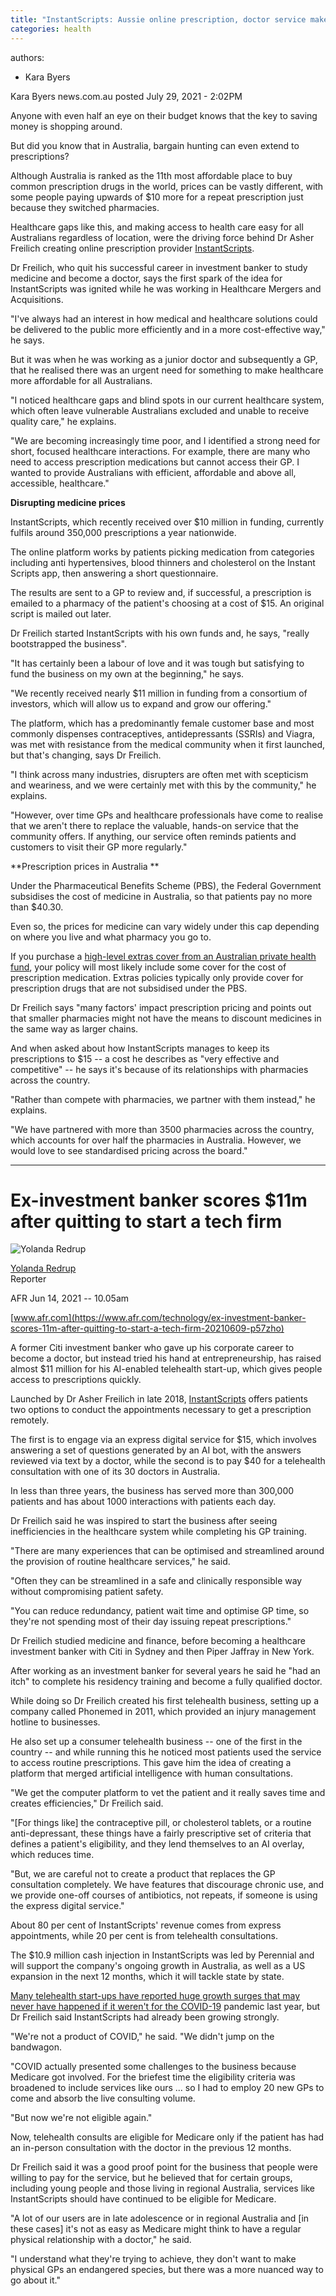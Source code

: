```yaml
---
title: "InstantScripts: Aussie online prescription, doctor service makes $11m"
categories: health
---
```


authors:
- Kara Byers

Kara Byers news.com.au posted July 29, 2021 - 2:02PM

Anyone with even half an eye on their budget knows that the key to saving money is shopping around. 

But did you know that in Australia, bargain hunting can even extend to prescriptions? 

Although Australia is ranked as the 11th most affordable place to buy common prescription drugs in the world, prices can be vastly different, with some people paying upwards of $10 more for a repeat prescription just because they switched pharmacies. 

Healthcare gaps like this, and making access to health care easy for all Australians regardless of location, were the driving force behind Dr Asher Freilich creating online prescription provider [InstantScripts](https://www.instantscripts.com.au/). 

Dr Freilich, who quit his successful career in investment banker to study medicine and become a doctor, says the first spark of the idea for InstantScripts was ignited while he was working in Healthcare Mergers and Acquisitions. 

"I've always had an interest in how medical and healthcare solutions could be delivered to the public more efficiently and in a more cost-effective way," he says. 

But it was when he was working as a junior doctor and subsequently a GP, that he realised there was an urgent need for something to make healthcare more affordable for all Australians. 

"I noticed healthcare gaps and blind spots in our current healthcare system, which often leave vulnerable Australians excluded and unable to receive quality care," he explains. 

"We are becoming increasingly time poor, and I identified a strong need for short, focused healthcare interactions. For example, there are many who need to access prescription medications but cannot access their GP. I wanted to provide Australians with efficient, affordable and above all, accessible, healthcare."

**Disrupting medicine prices**

InstantScripts, which recently received over $10 million in funding, currently fulfils around 350,000 prescriptions a year nationwide. 

The online platform works by patients picking medication from categories including anti hypertensives, blood thinners and cholesterol on the Instant Scripts app, then answering a short questionnaire.

The results are sent to a GP to review and, if successful, a prescription is emailed to a pharmacy of the patient's choosing at a cost of $15. An original script is mailed out later.

Dr Freilich started InstantScripts with his own funds and, he says, "really bootstrapped the business".

"It has certainly been a labour of love and it was tough but satisfying to fund the business on my own at the beginning," he says. 

"We recently received nearly $11 million in funding from a consortium of investors, which will allow us to expand and grow our offering."

The platform, which has a predominantly female customer base and most commonly dispenses contraceptives, antidepressants (SSRIs) and Viagra, was met with resistance from the medical community when it first launched, but that's changing, says Dr Freilich. 

"I think across many industries, disrupters are often met with scepticism and weariness, and we were certainly met with this by the community," he explains. 

"However, over time GPs and healthcare professionals have come to realise that we aren't there to replace the valuable, hands-on service that the community offers. If anything, our service often reminds patients and customers to visit their GP more regularly."

**Prescription prices in Australia **

Under the Pharmaceutical Benefits Scheme (PBS), the Federal Government subsidises the cost of medicine in Australia, so that patients pay no more than $40.30. 

Even so, the prices for medicine can vary widely under this cap depending on where you live and what pharmacy you go to.

If you purchase a [high-level extras cover from an Australian private health fund](https://www.news.com.au/best-of/money/extrashealthinsurance/news-story/5d13a2be690e0485fe3da32b01ca167b), your policy will most likely include some cover for the cost of prescription medication. Extras policies typically only provide cover for prescription drugs that are not subsidised under the PBS.

Dr Freilich says "many factors' impact prescription pricing and points out that smaller pharmacies might not have the means to discount medicines in the same way as larger chains.

And when asked about how InstantScripts manages to keep its prescriptions to $15 -- a cost he describes as "very effective and competitive" -- he says it's because of its relationships with pharmacies across the country. 

"Rather than compete with pharmacies, we partner with them instead," he explains. 

"We have partnered with more than 3500 pharmacies across the country, which accounts for over half the pharmacies in Australia. However, we would love to see standardised pricing across the board."


---



# Ex-investment banker scores $11m after quitting to start a tech firm

![Yolanda Redrup](https://static.ffx.io/images/$width_140%2C$height_140/t_crop_auto%2Cq_auto:best%2Cfl_any_format/cdd38c4b4a94da7cc46d9394cd2ba68b4cb4d09e)

[Yolanda Redrup](https://www.afr.com/by/yolanda-redrup-j7gdq)  
Reporter

AFR Jun 14, 2021 -- 10.05am

[www.afr.com](https://www.afr.com/technology/ex-investment-banker-scores-11m-after-quitting-to-start-a-tech-firm-20210609-p57zho)

A former Citi investment banker who gave up his corporate career to become a doctor, but instead tried his hand at entrepreneurship, has raised almost $11 million for his AI-enabled telehealth start-up, which gives people access to prescriptions quickly.

Launched by Dr Asher Freilich in late 2018, [InstantScripts](https://www.instantscripts.com.au/) offers patients two options to conduct the appointments necessary to get a prescription remotely.


The first is to engage via an express digital service for $15, which involves answering a set of questions generated by an AI bot, with the answers reviewed via text by a doctor, while the second is to pay $40 for a telehealth consultation with one of its 30 doctors in Australia.

In less than three years, the business has served more than 300,000 patients and has about 1000 interactions with patients each day.

Dr Freilich said he was inspired to start the business after seeing inefficiencies in the healthcare system while completing his GP training.

"There are many experiences that can be optimised and streamlined around the provision of routine healthcare services," he said.

"Often they can be streamlined in a safe and clinically responsible way without compromising patient safety.

"You can reduce redundancy, patient wait time and optimise GP time, so they're not spending most of their day issuing repeat prescriptions."

Dr Freilich studied medicine and finance, before becoming a healthcare investment banker with Citi in Sydney and then Piper Jaffray in New York.


After working as an investment banker for several years he said he "had an itch" to complete his residency training and become a fully qualified doctor.

While doing so Dr Freilich created his first telehealth business, setting up a company called Phonemed in 2011, which provided an injury management hotline to businesses.

He also set up a consumer telehealth business -- one of the first in the country -- and while running this he noticed most patients used the service to access routine prescriptions. This gave him the idea of creating a platform that merged artificial intelligence with human consultations.

"We get the computer platform to vet the patient and it really saves time and creates efficiencies," Dr Freilich said.

"[For things like] the contraceptive pill, or cholesterol tablets, or a routine anti-depressant, these things have a fairly prescriptive set of criteria that defines a patient's eligibility, and they lend themselves to an AI overlay, which reduces time.

"But, we are careful not to create a product that replaces the GP consultation completely. We have features that discourage chronic use, and we provide one-off courses of antibiotics, not repeats, if someone is using the express digital service."

About 80 per cent of InstantScripts' revenue comes from express appointments, while 20 per cent is from telehealth consultations.

The $10.9 million cash injection in InstantScripts was led by Perennial and will support the company's ongoing growth in Australia, as well as a US expansion in the next 12 months, which it will tackle state by state.

[Many telehealth start-ups have reported huge growth surges that may never have happened if it weren't for the COVID-19](https://www.afr.com/technology/telehealth-start-ups-hail-a-decade-s-worth-of-progress-during-covid-19-20200603-p54z4b) pandemic last year, but Dr Freilich said InstantScripts had already been growing strongly.

"We're not a product of COVID," he said. "We didn't jump on the bandwagon.

"COVID actually presented some challenges to the business because Medicare got involved. For the briefest time the eligibility criteria was broadened to include services like ours ... so I had to employ 20 new GPs to come and absorb the live consulting volume.

"But now we're not eligible again."

Now, telehealth consults are eligible for Medicare only if the patient has had an in-person consultation with the doctor in the previous 12 months.

Dr Freilich said it was a good proof point for the business that people were willing to pay for the service, but he believed that for certain groups, including young people and those living in regional Australia, services like InstantScripts should have continued to be eligible for Medicare.

"A lot of our users are in late adolescence or in regional Australia and [in these cases] it's not as easy as Medicare might think to have a regular physical relationship with a doctor," he said.

"I understand what they're trying to achieve, they don't want to make physical GPs an endangered species, but there was a more nuanced way to go about it."

